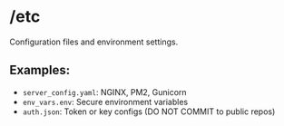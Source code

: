 # /etc
Configuration files and environment settings.

## Examples:
- `server_config.yaml`: NGINX, PM2, Gunicorn
- `env_vars.env`: Secure environment variables
- `auth.json`: Token or key configs (DO NOT COMMIT to public repos)
